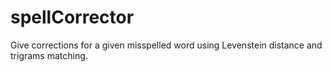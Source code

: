 # spellCorrector
Give corrections for a given misspelled word using Levenstein distance and trigrams matching.
